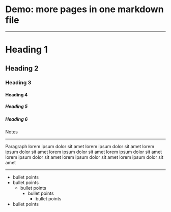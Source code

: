<!-- .slide: data-state="c-slide-inter" -->

# Demo: more pages in one markdown file

---

# Heading 1

## Heading 2

### Heading 3

#### Heading 4

##### Heading 5

##### Heading 6

>>>
Notes

---

Paragraph lorem ipsum dolor sit amet lorem ipsum dolor sit amet lorem ipsum dolor sit amet lorem ipsum dolor sit amet lorem ipsum dolor sit amet lorem ipsum dolor sit amet lorem ipsum dolor sit amet lorem ipsum dolor sit amet

----------------

- bullet points
- bullet points
	- bullet points
		- bullet points
			- bullet points
- bullet points
